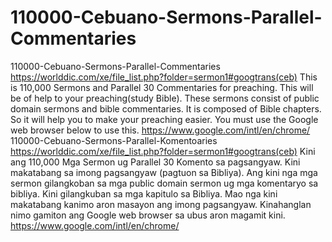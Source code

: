 # 110000-Cebuano-Sermons-Parallel-Commentaries
110000-Cebuano-Sermons-Parallel-Commentaries  https://worlddic.com/xe/file_list.php?folder=sermon1#googtrans(ceb)  This is 110,000 Sermons and Parallel 30 Commentaries for preaching. This will be of help to your preaching(study Bible).  These sermons consist of public domain sermons and bible commentaries. It is composed of Bible chapters.  So it will help you to make your preaching easier. You must use the Google web browser below to use this. https://www.google.com/intl/en/chrome/  110000-Cebuano-Sermons-Parallel-Komentoaries https://worlddic.com/xe/file_list.php?folder=sermon1#googtrans(ceb) Kini ang 110,000 Mga Sermon ug Parallel 30 Komento sa pagsangyaw. Kini makatabang sa imong pagsangyaw (pagtuon sa Bibliya). Ang kini nga mga sermon gilangkoban sa mga public domain sermon ug mga komentaryo sa bibliya. Kini gilangkuban sa mga kapitulo sa Bibliya. Mao nga kini makatabang kanimo aron masayon ang imong pagsangyaw. Kinahanglan nimo gamiton ang Google web browser sa ubus aron magamit kini. https://www.google.com/intl/en/chrome/
